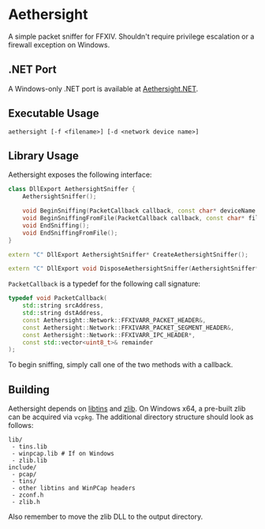# Aethersight
A simple packet sniffer for FFXIV. Shouldn't require privilege escalation or a firewall exception on Windows.

## .NET Port
A Windows-only .NET port is available at [Aethersight.NET](https://github.com/karashiiro/Aethersight.NET).

## Executable Usage
`aethersight [-f <filename>] [-d <network device name>]`

## Library Usage
Aethersight exposes the following interface:

```c++
class DllExport AethersightSniffer {
    AethersightSniffer();

    void BeginSniffing(PacketCallback callback, const char* deviceName = "");
    void BeginSniffingFromFile(PacketCallback callback, const char* fileName);
    void EndSniffing();
    void EndSniffingFromFile();
}

extern "C" DllExport AethersightSniffer* CreateAethersightSniffer();

extern "C" DllExport void DisposeAethersightSniffer(AethersightSniffer* sniffer);
```

`PacketCallback` is a typedef for the following call signature:
```c++
typedef void PacketCallback(
    std::string srcAddress,
    std::string dstAddress,
    const Aethersight::Network::FFXIVARR_PACKET_HEADER&,
    const Aethersight::Network::FFXIVARR_PACKET_SEGMENT_HEADER&,
    const Aethersight::Network::FFXIVARR_IPC_HEADER*,
    const std::vector<uint8_t>& remainder
);
```

To begin sniffing, simply call one of the two methods with a callback.

## Building
Aethersight depends on [libtins](http://libtins.github.io) and [zlib](https://zlib.net/). On Windows x64, a pre-built zlib can be acquired via `vcpkg`. The additional directory structure should look as follows:
```
lib/
 - tins.lib
 - winpcap.lib # If on Windows
 - zlib.lib
include/
 - pcap/
 - tins/
 - other libtins and WinPCap headers
 - zconf.h
 - zlib.h
```
Also remember to move the zlib DLL to the output directory.
